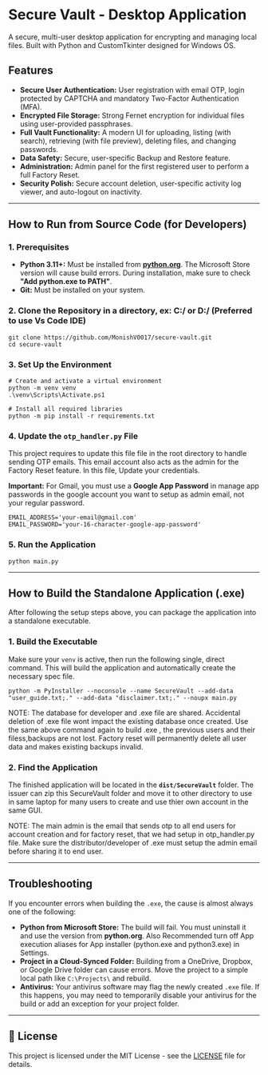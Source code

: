 # Secure Vault - Desktop Application

A secure, multi-user desktop application for encrypting and managing local files. Built with Python and CustomTkinter designed for Windows OS.

## Features

- **Secure User Authentication:** User registration with email OTP, login protected by CAPTCHA and mandatory Two-Factor Authentication (MFA).
- **Encrypted File Storage:** Strong Fernet encryption for individual files using user-provided passphrases.
- **Full Vault Functionality:** A modern UI for uploading, listing (with search), retrieving (with file preview), deleting files, and changing passwords.
- **Data Safety:** Secure, user-specific Backup and Restore feature.
- **Administration:** Admin panel for the first registered user to perform a full Factory Reset.
- **Security Polish:** Secure account deletion, user-specific activity log viewer, and auto-logout on inactivity.

---

## How to Run from Source Code (for Developers)

### 1. Prerequisites

- **Python 3.11+:** Must be installed from **[python.org](https://www.python.org/downloads/)**. The Microsoft Store version will cause build errors. During installation, make sure to check **"Add python.exe to PATH"**.
- **Git:** Must be installed on your system.

### 2. Clone the Repository in a directory, ex: C:/ or D:/ (Preferred to use Vs Code IDE)

    git clone https://github.com/MonishV0017/secure-vault.git
    cd secure-vault

### 3. Set Up the Environment

    # Create and activate a virtual environment
    python -m venv venv
    .\venv\Scripts\Activate.ps1

    # Install all required libraries
    python -m pip install -r requirements.txt

### 4. Update the `otp_handler.py` File

This project requires to update this file file in the root directory to handle sending OTP emails. This email account also acts as the admin for the Factory Reset feature. In this file, Update your credentials.

**Important:** For Gmail, you must use a **Google App Password** in manage app passwords in the google account you want to setup as admin email, not your regular password.

    EMAIL_ADDRESS='your-email@gmail.com'
    EMAIL_PASSWORD='your-16-character-google-app-password'

### 5. Run the Application

    python main.py

---

## How to Build the Standalone Application (.exe)

After following the setup steps above, you can package the application into a standalone executable.

### 1. Build the Executable

Make sure your `venv` is active, then run the following single, direct command. This will build the application and automatically create the necessary spec file.

    python -m PyInstaller --noconsole --name SecureVault --add-data "user_guide.txt;." --add-data "disclaimer.txt;." --noupx main.py

NOTE: The database for developer and .exe file are shared. Accidental deletion of .exe file wont impact the existing database once created. Use the same above command again to build .exe , the previous users and their filess,backups are not lost. Factory reset will permanently delete all user data and makes existing backups invalid.

### 2. Find the Application

The finished application will be located in the **`dist/SecureVault`** folder. The issuer can zip this SecureVault folder and move it to other directory to use in same laptop for many users to create and use thier own account in the same GUI.

NOTE: The main admin is the email that sends otp to all end users for account creation and for factory reset, that we had setup in otp_handler.py file. Make sure the distributor/developer of .exe must setup the admin email before sharing it to end user.

---

## Troubleshooting

If you encounter errors when building the `.exe`, the cause is almost always one of the following:

- **Python from Microsoft Store:** The build will fail. You must uninstall it and use the version from **python.org**. Also Recommended turn off App execution aliases for App installer (python.exe and python3.exe) in Settings.
- **Project in a Cloud-Synced Folder:** Building from a OneDrive, Dropbox, or Google Drive folder can cause errors. Move the project to a simple local path like `C:\Projects\` and rebuild.
- **Antivirus:** Your antivirus software may flag the newly created `.exe` file. If this happens, you may need to temporarily disable your antivirus for the build or add an exception for your project folder.

---

## 📜 License

This project is licensed under the MIT License - see the [LICENSE](LICENSE) file for details.
